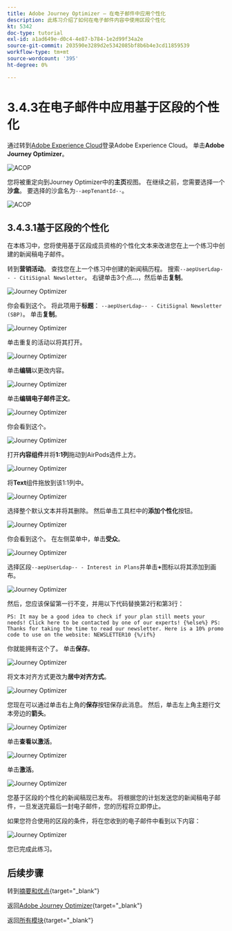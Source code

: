 ```yaml
---
title: Adobe Journey Optimizer — 在电子邮件中应用个性化
description: 此练习介绍了如何在电子邮件内容中使用区段个性化
kt: 5342
doc-type: tutorial
exl-id: a1ad649e-d0c4-4e87-b784-1e2d99f34a2e
source-git-commit: 203590e3289d2e5342085bf8b6b4e3cd11859539
workflow-type: tm+mt
source-wordcount: '395'
ht-degree: 0%

---
```


# 3.4.3在电子邮件中应用基于区段的个性化

通过转到[Adobe Experience Cloud](https://experience.adobe.com)登录Adobe Experience Cloud。 单击&#x200B;**Adobe Journey Optimizer**。

![ACOP](./../../../../modules/delivery-activation/ajo-b2c/ajob2c-1/images/acophome.png)

您将被重定向到Journey Optimizer中的&#x200B;**主页**&#x200B;视图。 在继续之前，您需要选择一个&#x200B;**沙盒**。 要选择的沙盒名为``--aepTenantId--``。

![ACOP](./../../../../modules/delivery-activation/ajo-b2c/ajob2c-1/images/acoptriglp.png)

## 3.4.3.1基于区段的个性化

在本练习中，您将使用基于区段成员资格的个性化文本来改进您在上一个练习中创建的新闻稿电子邮件。

转到&#x200B;**营销活动**。 查找您在上一个练习中创建的新闻稿历程。 搜索`--aepUserLdap-- - CitiSignal Newsletter`。 右键单击3个点&#x200B;**...**，然后单击&#x200B;**复制**。

![Journey Optimizer](./images/sbp1.png)

你会看到这个。 将此项用于&#x200B;**标题**： `--aepUserLdap-- - CitiSignal Newsletter (SBP)`。 单击&#x200B;**复制**。

![Journey Optimizer](./images/sbp2.png)

单击重复的活动以将其打开。

![Journey Optimizer](./images/sbp3.png)

单击&#x200B;**编辑**&#x200B;以更改内容。

![Journey Optimizer](./images/sbp3a.png)

单击&#x200B;**编辑电子邮件正文**。

![Journey Optimizer](./images/sbp4.png)

你会看到这个。

![Journey Optimizer](./images/sbp5.png)

打开&#x200B;**内容组件**&#x200B;并将&#x200B;**1:1列**&#x200B;拖动到AirPods选件上方。

![Journey Optimizer](./images/sbp6.png)

将&#x200B;**Text**&#x200B;组件拖放到该1:1列中。

![Journey Optimizer](./images/sbp6a.png)

选择整个默认文本并将其删除。 然后单击工具栏中的&#x200B;**添加个性化**&#x200B;按钮。

![Journey Optimizer](./images/sbp7.png)

你会看到这个。 在左侧菜单中，单击&#x200B;**受众**。

![Journey Optimizer](./images/seg1.png)

选择区段`--aepUserLdap-- - Interest in Plans`并单击&#x200B;**+**&#x200B;图标以将其添加到画布。

![Journey Optimizer](./images/seg3.png)

然后，您应该保留第一行不变，并用以下代码替换第2行和第3行：

``
    PS: It may be a good idea to check if your plan still meets your needs! Click here to be contacted by one of our experts!
{%else%}
    PS: Thanks for taking the time to read our newsletter. Here is a 10% promo code to use on the website: NEWSLETTER10
{%/if%}
``

你就能拥有这个了。 单击&#x200B;**保存**。

![Journey Optimizer](./images/seg4.png)

将文本对齐方式更改为&#x200B;**居中对齐方式**。

![Journey Optimizer](./images/sbp9.png)

您现在可以通过单击右上角的&#x200B;**保存**&#x200B;按钮保存此消息。 然后，单击左上角主题行文本旁边的&#x200B;**箭头**。

![Journey Optimizer](./images/sbp9a.png)

单击&#x200B;**查看以激活**。

![Journey Optimizer](./images/oc79afff.png)

单击&#x200B;**激活**。

![Journey Optimizer](./images/oc79bfff.png)

您基于区段的个性化的新闻稿现已发布。 将根据您的计划发送您的新闻稿电子邮件，一旦发送完最后一封电子邮件，您的历程将立即停止。

如果您符合使用的区段的条件，将在您收到的电子邮件中看到以下内容：

![Journey Optimizer](./images/sbp20fff.png)

您已完成此练习。

## 后续步骤

转到[摘要和优点](./summary.md){target="_blank"}

返回[Adobe Journey Optimizer](journeyoptimizer.md){target="_blank"}

返回[所有模块](./../../../../overview.md){target="_blank"}
